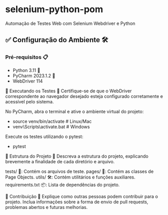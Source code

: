 # selenium-python-pom
Automação de Testes Web com Selenium Webdriver e Python

## ✅ Configuração do Ambiente 🛠️
### Pré-requisitos 📋

- Python 3.11 🐍
- PyCharm 2023.1.2 🚀
- WebDriver 114

🚀 Executando os Testes 🧪
Certifique-se de que o WebDriver correspondente ao navegador desejado esteja configurado corretamente e acessível pelo sistema.

No PyCharm, abra o terminal e ative o ambiente virtual do projeto:
- source venv/bin/activate  # Linux/Mac
- venv\Scripts\activate.bat  # Windows

Execute os testes utilizando o pytest:

- pytest


📁 Estrutura do Projeto 📂
Descreva a estrutura do projeto, explicando brevemente a finalidade de cada diretório e arquivo.

tests/ 🧪: Contém os arquivos de teste.
pages/ 📄: Contém as classes de Page Objects.
utils/ 🛠️: Contém utilitários e funções auxiliares.
requirements.txt 📦: Lista de dependências do projeto.


🤝 Contribuição 🌟
Explique como outras pessoas podem contribuir para o projeto. Inclua informações sobre a forma de envio de pull requests, problemas abertos e futuras melhorias.

